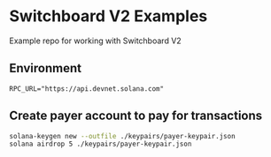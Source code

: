 # Switchboard V2 Examples

Example repo for working with Switchboard V2

## Environment

```env
RPC_URL="https://api.devnet.solana.com"
```

## Create payer account to pay for transactions

```bash
solana-keygen new --outfile ./keypairs/payer-keypair.json
solana airdrop 5 ./keypairs/payer-keypair.json
```
